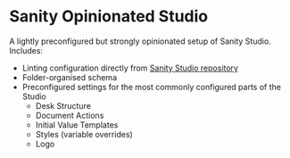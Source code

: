# Sanity Opinionated Studio

A lightly preconfigured but strongly opinionated setup of Sanity Studio. Includes:

- Linting configuration directly from [Sanity Studio repository](https://github.com/sanity-io/sanity)
- Folder-organised schema
- Preconfigured settings for the most commonly configured parts of the Studio
  - Desk Structure
  - Document Actions
  - Initial Value Templates
  - Styles (variable overrides)
  - Logo
